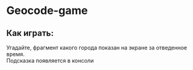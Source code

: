 # Geocode-game
## Как играть:
Угадайте, фрагмент какого города показан на экране за отведенное время. \
Подсказка появляется в консоли